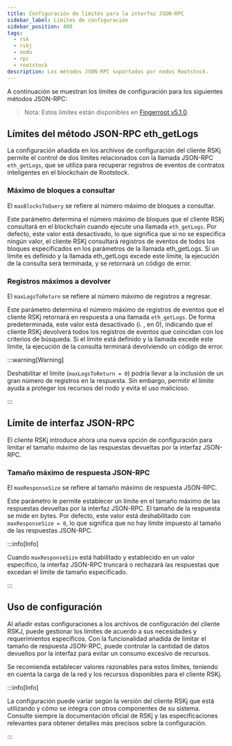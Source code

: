 ```yaml
---
title: Configuración de límites para la interfaz JSON-RPC
sidebar_label: Límites de configuración
sidebar_position: 400
tags:
  - rsk
  - rskj
  - nodo
  - rpc
  - rootstock
description: Los métodos JSON-RPC soportados por nodos Rootstock.
---
```


A continuación se muestran los límites de configuración para los siguientes métodos JSON-RPC:

> Nota: Estos límites están disponibles en [Fingerroot v5.1.0](https://github.com/rsksmart/rskj/releases/).

## Límites del método JSON-RPC eth_getLogs

La configuración añadida en los archivos de configuración del cliente RSKj permite el control de dos límites relacionados con la llamada JSON-RPC `eth_getLogs`, que se utiliza para recuperar registros de eventos de contratos inteligentes en el blockchain de Rootstock.

### Máximo de bloques a consultar

El `maxBlocksToQuery` se refiere al número máximo de bloques a consultar.

Este parámetro determina el número máximo de bloques que el cliente RSKj consultará en el blockchain cuando ejecute una llamada `eth_getLogs`. Por defecto, este valor está desactivado, lo que significa que si no se especifica ningún valor, el cliente RSKj consultará registros de eventos de todos los bloques especificados en los parámetros de la llamada eth_getLogs. Si un límite es definido y la llamada eth_getLogs excede este límite, la ejecución de la consulta será terminada, y se retornará un código de error.

### Registros máximos a devolver

El `maxLogsToReturn` se refiere al número máximo de registros a regresar.

Este parámetro determina el número máximo de registros de eventos que el cliente RSKj retornará en respuesta a una llamada `eth_getLogs`. De forma predeterminada, este valor está desactivado (i. , en 0), indicando que el cliente RSKj devolverá todos los registros de eventos que coincidan con los criterios de búsqueda. Si el límite está definido y la llamada excede este límite, la ejecución de la consulta terminará devolviendo un código de error.

:::warning\[Warning]

Deshabilitar el límite (`maxLogsToReturn = 0`) podría llevar a la inclusión de un gran número de registros en la respuesta. Sin embargo, permitir el límite ayuda a proteger los recursos del nodo y evita el uso malicioso.

:::

## Límite de interfaz JSON-RPC

El cliente RSKj introduce ahora una nueva opción de configuración para limitar el tamaño máximo de las respuestas devueltas por la interfaz JSON-RPC.

### Tamaño máximo de respuesta JSON-RPC

El `maxResponseSize` se refiere al tamaño máximo de respuesta JSON-RPC.

Este parámetro le permite establecer un límite en el tamaño máximo de las respuestas devueltas por la interfaz JSON-RPC. El tamaño de la respuesta se mide en bytes. Por defecto, este valor está deshabilitado con `maxResponseSize = 0`, lo que significa que no hay límite impuesto al tamaño de las respuestas JSON-RPC.

:::info\[Info]

Cuando `maxResponseSize` está habilitado y establecido en un valor específico, la interfaz JSON-RPC truncará o rechazará las respuestas que excedan el límite de tamaño especificado.

:::

## Uso de configuración

Al añadir estas configuraciones a los archivos de configuración del cliente RSKJ, puede gestionar los límites de acuerdo a sus necesidades y requerimientos específicos. Con la funcionalidad añadida de limitar el tamaño de respuesta JSON-RPC, puede controlar la cantidad de datos devueltos por la interfaz para evitar un consumo excesivo de recursos.

Se recomienda establecer valores razonables para estos límites, teniendo en cuenta la carga de la red y los recursos disponibles para el cliente RSKj.

:::info\[Info]

La configuración puede variar según la versión del cliente RSKj que está utilizando y cómo se integra con otros componentes de su sistema. Consulte siempre la documentación oficial de RSKj y las especificaciones relevantes para obtener detalles más precisos sobre la configuración.

:::